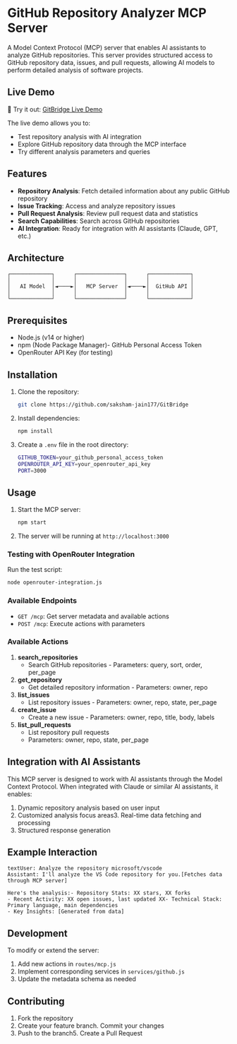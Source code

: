 # GitHub Repository Analyzer MCP Server

A Model Context Protocol (MCP) server that enables AI assistants to analyze GitHub repositories. This server provides structured access to GitHub repository data, issues, and pull requests, allowing AI models to perform detailed analysis of software projects.

## Live Demo

🚀 Try it out: [GitBridge Live Demo](https://gitbridge-mib3.onrender.com/)

The live demo allows you to:
- Test repository analysis with AI integration
- Explore GitHub repository data through the MCP interface
- Try different analysis parameters and queries

## Features

- **Repository Analysis**: Fetch detailed information about any public GitHub repository
- **Issue Tracking**: Access and analyze repository issues
- **Pull Request Analysis**: Review pull request data and statistics
- **Search Capabilities**: Search across GitHub repositories
- **AI Integration**: Ready for integration with AI assistants (Claude, GPT, etc.)
  
## Architecture

```text
┌─────────────┐      ┌───────────────┐      ┌─────────────┐
│             │      │               │      │             │
│   AI Model  │◄────►│   MCP Server  │◄────►│  GitHub API │
│             │      │               │      │             │
└─────────────┘      └───────────────┘      └─────────────┘
```

## Prerequisites

- Node.js (v14 or higher)
- npm (Node Package Manager)- GitHub Personal Access Token
- OpenRouter API Key (for testing)
  
## Installation

1. Clone the repository:

    ```bash
    git clone https://github.com/saksham-jain177/GitBridge
    ```

2. Install dependencies:

    ```bash
    npm install
    ```

3. Create a `.env` file in the root directory:

    ```bash
    GITHUB_TOKEN=your_github_personal_access_token
    OPENROUTER_API_KEY=your_openrouter_api_key
    PORT=3000
    ```

## Usage

1. Start the MCP server:

    ```bash
    npm start
    ```

2. The server will be running at `http://localhost:3000`

### Testing with OpenRouter Integration

Run the test script:

```bash
node openrouter-integration.js
```

### Available Endpoints

- `GET /mcp`: Get server metadata and available actions
- `POST /mcp`: Execute actions with parameters

### Available Actions

1. **search_repositories**
   - Search GitHub repositories   - Parameters: query, sort, order, per_page
2. **get_repository**
   - Get detailed repository information   - Parameters: owner, repo
3. **list_issues**
   - List repository issues   - Parameters: owner, repo, state, per_page
4. **create_issue**
   - Create a new issue   - Parameters: owner, repo, title, body, labels
5. **list_pull_requests**
   - List repository pull requests
   - Parameters: owner, repo, state, per_page
  
## Integration with AI Assistants

This MCP server is designed to work with AI assistants through the Model Context Protocol. When integrated with Claude or similar AI assistants, it enables:

1. Dynamic repository analysis based on user input
2. Customized analysis focus areas3. Real-time data fetching and processing
3. Structured response generation

## Example Interaction

```text
textUser: Analyze the repository microsoft/vscode
Assistant: I'll analyze the VS Code repository for you.[Fetches data through MCP server]

Here's the analysis:- Repository Stats: XX stars, XX forks
- Recent Activity: XX open issues, last updated XX- Technical Stack: Primary language, main dependencies
- Key Insights: [Generated from data]
```

## Development

To modify or extend the server:

1. Add new actions in `routes/mcp.js`
2. Implement corresponding services in `services/github.js`
3. Update the metadata schema as needed

## Contributing

1. Fork the repository
2. Create your feature branch. Commit your changes
3. Push to the branch5. Create a Pull Request
